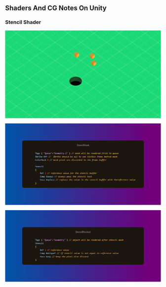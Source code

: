 ## Shaders And CG Notes On Unity

### Stencil Shader

![Hole Mechanic From Donut County](media/stencil/stencil_hole_donut_county.gif)

[![Go To StencilMask Shader](media/stencil/stencilMask.png)]([https://github.com/etopuz/ShaderNotes/blob/main/Assets/Experiments/Experiment2_Stencil/Code/Shaders/StancilMask.shader])

[![Go To StencilBlocked Shader](media/stencil/stencilBlocked.png)]([https://github.com/etopuz/ShaderNotes/blob/main/Assets/Experiments/Experiment2_Stencil/Code/Shaders/StancilBlocked.shader])
